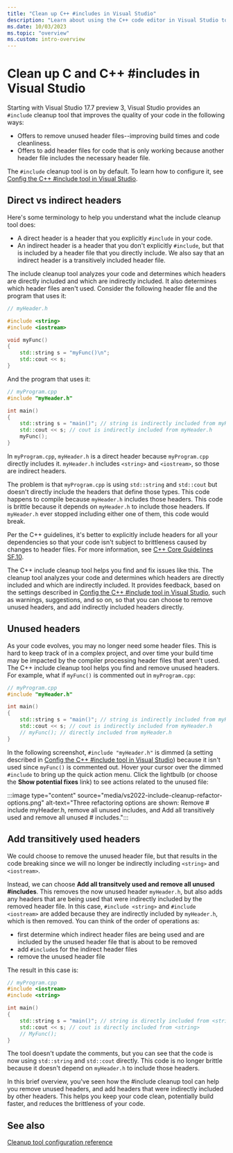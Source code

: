 ```yaml
---
title: "Clean up C++ #includes in Visual Studio"
description: "Learn about using the C++ code editor in Visual Studio to remove, add, and transitively add the includes needed in your project."
ms.date: 10/03/2023
ms.topic: "overview"
ms.custom: intro-overview
---
```

# Clean up C and C++ #includes in Visual Studio

Starting with Visual Studio 17.7 preview 3, Visual Studio provides an `#include` cleanup tool that improves the quality of your code in the following ways:
- Offers to remove unused header files--improving build times and code cleanliness.
- Offers to add header files for code that is only working because another header file includes the necessary header file.

The `#include` cleanup tool is on by default. To learn how to configure it, see [Config the C++ #include tool in Visual Studio](include-cleanup-config.md).

## Direct vs indirect headers

Here's some terminology to help you understand what the include cleanup tool does:

- A direct header is a header that you explicitly `#include` in your code.
- An indirect header is a header that you don't explicitly `#include`, but that is included by a header file that you directly include. We also say that an indirect header is a transitively included header file.

The include cleanup tool analyzes your code and determines which headers are directly included and which are indirectly included. It also determines which header files aren't used. Consider the following header file and the program that uses it:

```cpp
// myHeader.h

#include <string>
#include <iostream>

void myFunc()
{
    std::string s = "myFunc()\n";
    std::cout << s;
}
```

And the program that uses it:

```cpp
// myProgram.cpp
#include "myHeader.h"

int main()
{
    std::string s = "main()"; // string is indirectly included from myHeader.h
    std::cout << s; // cout is indirectly included from myHeader.h
    myFunc();
}
```

In `myProgram.cpp`, `myHeader.h` is a direct header because `myProgram.cpp` directly includes it. `myHeader.h` includes `<string>` and `<iostream>`, so those are indirect headers.

The problem is that `myProgram.cpp` is using `std::string` and `std::cout` but doesn't directly include the headers that define those types. This code happens to compile because `myHeader.h` includes those headers. This code is brittle because it depends on `myHeader.h` to include those headers. If `myHeader.h` ever stopped including either one of them, this code would break.

Per the C++ guidelines, it's better to explicitly include headers for all your dependencies so that your code isn't subject to brittleness caused by changes to header files. For more information, see [C++ Core Guidelines SF.10](https://isocpp.github.io/CppCoreGuidelines/CppCoreGuidelines#sf10-avoid-dependencies-on-implicitly-included-names). 

The C++ include cleanup tool helps you find and fix issues like this. The cleanup tool analyzes your code and determines which headers are directly included and which are indirectly included. It provides feedback, based on the settings described in [Config the C++ #include tool in Visual Studio](include-cleanup-config.md), such as warnings, suggestions, and so on, so that you can choose to remove unused headers, and add indirectly included headers directly.

## Unused headers

As your code evolves, you may no longer need some header files. This is hard to keep track of in a complex project, and over time your build time may be impacted by the compiler processing header files that aren't used. The C++ include cleanup tool helps you find and remove unused headers. For example, what if `myFunc()` is commented out in `myProgram.cpp`:

```cpp
// myProgram.cpp
#include "myHeader.h"

int main()
{
    std::string s = "main()"; // string is indirectly included from myHeader.h
    std::cout << s; // cout is indirectly included from myHeader.h
    // myFunc(); // directly included from myHeader.h
}
```

In the following screenshot, `#include "myHeader.h"` is dimmed (a setting described in [Config the C++ #include tool in Visual Studio](include-cleanup-config.md)) because it isn't used since `myFunc()` is commented out. Hover your cursor over the dimmed `#include` to bring up the quick action menu. Click the lightbulb (or choose the **Show potential fixes** link) to see actions related to the unused file:

:::image type="content" source="media/vs2022-include-cleanup-refactor-options.png" alt-text="Three refactoring options are shown: Remove # include myHeader.h, remove all unused includes, and Add all transitively used and remove all unused # includes.":::

## Add transitively used headers

We could choose to remove the unused header file, but that results in the code breaking since we will no longer be indirectly including `<string>` and `<iostream>`. 

Instead, we can choose **Add all transitvely used and remove all unused #includes**. This removes the now unused header `myHeader.h`, but also adds any headers that are being used that were indirectly included by the removed header file. In this case, `#include <string>` and `#include <iostream>` are added because they are indirectly included by `myHeader.h`, which is then removed. You can think of the order of operations as:

- first determine which indirect header files are being used and are included by the unused header file that is about to be removed
- add `#include`s for the indirect header files
- remove the unused header file

The result in this case is:

```cpp
// myProgram.cpp
#include <iostream>
#include <string>

int main()
{
    std::string s = "main()"; // string is directly included from <string>
    std::cout << s; // cout is directly included from <string>
    // MyFunc();
}
```

The tool doesn't update the comments, but you can see that the code is now using `std::string` and `std::cout` directly. This code is no longer brittle because it doesn't depend on `myHeader.h` to include those headers.

In this brief overview, you've seen how the #include cleanup tool can help you remove unused headers, and add headers that were indirectly included by other headers. This helps you keep your code clean, potentially build faster, and reduces the brittleness of your code.

## See also

[Cleanup tool configuration reference](link-somewhere)